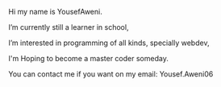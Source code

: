 Hi my name is YousefAweni.

I’m currently still a learner in school,

I’m interested in programming of all kinds, specially webdev,

I'm Hoping to become a master coder someday.

You can contact me if you want on my email: Yousef.Aweni06

